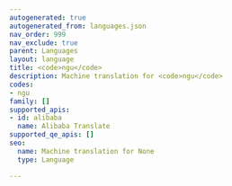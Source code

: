 ```yaml
---
autogenerated: true
autogenerated_from: languages.json
nav_order: 999
nav_exclude: true
parent: Languages
layout: language
title: <code>ngu</code>
description: Machine translation for <code>ngu</code>
codes:
- ngu
family: []
supported_apis:
- id: alibaba
  name: Alibaba Translate
supported_qe_apis: []
seo:
  name: Machine translation for None
  type: Language

---
```


